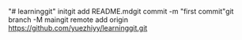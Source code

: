 "# learninggit"  initgit add README.mdgit commit -m "first commit"git branch -M maingit remote add origin https://github.com/yuezhiyy/learninggit.git

